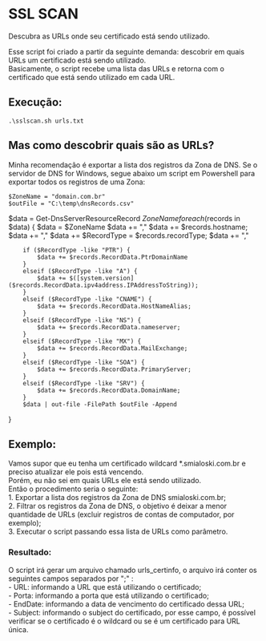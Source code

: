 # SSL SCAN
  Descubra as URLs onde seu certificado está sendo utilizado.

  Esse script foi criado a partir da seguinte demanda: descobrir em quais URLs um certificado está sendo utilizado.  
  Basicamente, o script recebe uma lista das URLs e retorna com o certificado que está sendo utilizado em cada URL.

## Execução:
    .\sslscan.sh urls.txt

## Mas como descobrir quais são as URLs?
  Minha recomendação é exportar a lista dos registros da Zona de DNS.
  Se o servidor de DNS for Windows, segue abaixo um script em Powershell para exportar todos os registros de uma Zona:

    $ZoneName = "domain.com.br"
    $outFile = "C:\temp\dnsRecords.csv"

$data = Get-DnsServerResourceRecord $ZoneName
foreach ($records in $data) {
	$data = $ZoneName
        $data += ","
        $data += $records.hostname;
        $data += ","
        $data += $RecordType = $records.recordType;
        $data += ","
        
        if ($RecordType -like "PTR") {
            $data += $records.RecordData.PtrDomainName
        }
        elseif ($RecordType -like "A") {
            $data += $([system.version]($records.RecordData.ipv4address.IPAddressToString));
        }
        elseif ($RecordType -like "CNAME") {
            $data += $records.RecordData.HostNameAlias;
        }
        elseif ($RecordType -like "NS") {
            $data += $records.RecordData.nameserver;
        }
        elseif ($RecordType -like "MX") {
            $data += $records.RecordData.MailExchange;
        }
        elseif ($RecordType -like "SOA") {
            $data += $records.RecordData.PrimaryServer;
        }
        elseif ($RecordType -like "SRV") {
            $data += $records.RecordData.DomainName;
        }
        $data | out-file -FilePath $outFile -Append
}

## Exemplo:
  Vamos supor que eu tenha um certificado wildcard *.smialoski.com.br e preciso atualizar ele pois está vencendo.  
  Porém, eu não sei em quais URLs ele está sendo utilizado.  
  Então o procedimento seria o seguinte:  
      1. Exportar a lista dos registros da Zona de DNS smialoski.com.br;  
      2. Filtrar os registros da Zona de DNS, o objetivo é deixar a menor quantidade de URLs (excluir registros de contas de computador, por exemplo);  
      3. Executar o script passando essa lista de URLs como parâmetro.  

  ### Resultado:
  O script irá gerar um arquivo chamado urls_certinfo, o arquivo irá conter os seguintes campos separados por ";" :  
      - URL: informando a URL que está utilizando o certificado;  
      - Porta: informando a porta que está utilizando o certificado;  
      - EndDate: informando a data de vencimento do certificado dessa URL;  
      - Subject: informando o subject do certificado, por esse campo, é possível verificar se o certificado é o wildcard ou se é um certificado para URL única.  



